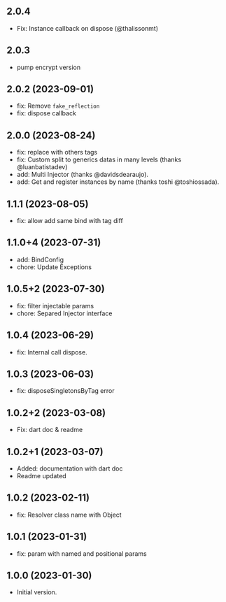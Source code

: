 ## 2.0.4
- Fix: Instance callback on dispose (@thalissonmt)

## 2.0.3
- pump encrypt version

## 2.0.2 (2023-09-01)
- fix: Remove `fake_reflection`
- fix: dispose callback

## 2.0.0 (2023-08-24)

- fix: replace with others tags
- fix: Custom split to generics datas in many levels (thanks @luanbatistadev)
- add: Multi Injector (thanks @davidsdearaujo).
- add: Get and register instances by name (thanks toshi @toshiossada).

## 1.1.1 (2023-08-05)

- fix: allow add same bind with tag diff

## 1.1.0+4 (2023-07-31)

- add: BindConfig
- chore: Update Exceptions

## 1.0.5+2 (2023-07-30)

- fix: filter injectable params
- chore: Separed Injector interface

## 1.0.4 (2023-06-29)

- fix: Internal call dispose.

## 1.0.3 (2023-06-03)

- fix: disposeSingletonsByTag error

## 1.0.2+2 (2023-03-08)

- Fix: dart doc & readme

## 1.0.2+1 (2023-03-07)

- Added: documentation with dart doc
- Readme updated

## 1.0.2 (2023-02-11)

- fix: Resolver class name with Object

## 1.0.1 (2023-01-31)

- fix: param with named and positional params

## 1.0.0 (2023-01-30)

- Initial version.
